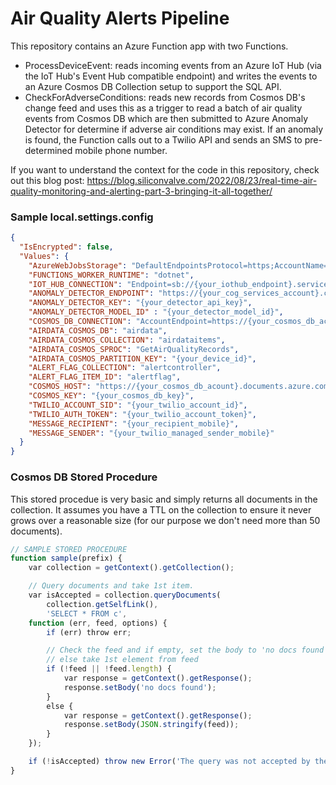 # Air Quality Alerts Pipeline

This repository contains an Azure Function app with two Functions.

- ProcessDeviceEvent: reads incoming events from an Azure IoT Hub (via the IoT Hub's Event Hub compatible endpoint) and writes the events to an Azure Cosmos DB Collection setup to support the SQL API.
- CheckForAdverseConditions: reads new records from Cosmos DB's change feed and uses this as a trigger to read a batch of air quality events from Cosmos DB which are then submitted to Azure Anomaly Detector for determine if adverse air conditions may exist. If an anomaly is found, the Function calls out to a Twilio API and sends an SMS to pre-determined mobile phone number.

If you want to understand the context for the code in this repository, check out this blog post: https://blog.siliconvalve.com/2022/08/23/real-time-air-quality-monitoring-and-alerting-part-3-bringing-it-all-together/

### Sample local.settings.config

```json
{
  "IsEncrypted": false,
  "Values": {
    "AzureWebJobsStorage": "DefaultEndpointsProtocol=https;AccountName={your_acount};AccountKey={your_account_key};EndpointSuffix=core.windows.net",
    "FUNCTIONS_WORKER_RUNTIME": "dotnet",
    "IOT_HUB_CONNECTION": "Endpoint=sb://{your_iothub_endpoint}.servicebus.windows.net/;SharedAccessKeyName=iothubowner;SharedAccessKey={your_iot_hub_key};EntityPath=iothub-ehub-{your_custom_endpoint}",
    "ANOMALY_DETECTOR_ENDPOINT": "https://{your_cog_services_account}.cognitiveservices.azure.com/",
    "ANOMALY_DETECTOR_KEY": "{your_detector_api_key}",
    "ANOMALY_DETECTOR_MODEL_ID" : "{your_detector_model_id}",
    "COSMOS_DB_CONNECTION": "AccountEndpoint=https://{your_cosmos_db_acount}.documents.azure.com:443/;AccountKey={your_cosmos_db_key}",
    "AIRDATA_COSMOS_DB": "airdata",
    "AIRDATA_COSMOS_COLLECTION": "airdataitems",
    "AIRDATA_COSMOS_SPROC": "GetAirQualityRecords",
    "AIRDATA_COSMOS_PARTITION_KEY": "{your_device_id}",
    "ALERT_FLAG_COLLECTION": "alertcontroller",
    "ALERT_FLAG_ITEM_ID": "alertflag",
    "COSMOS_HOST": "https://{your_cosmos_db_acount}.documents.azure.com:443/",
    "COSMOS_KEY": "{your_cosmos_db_key}",
    "TWILIO_ACCOUNT_SID": "{your_twilio_account_id}",
    "TWILIO_AUTH_TOKEN": "{your_twilio_account_token}",
    "MESSAGE_RECIPIENT": "{your_recipient_mobile}",
    "MESSAGE_SENDER": "{your_twilio_managed_sender_mobile}"
  }
}
```

### Cosmos DB Stored Procedure

This stored procedue is very basic and simply returns all documents in the collection. It assumes you have a TTL on the collection to ensure it never grows over a reasonable size (for our purpose we don't need more than 50 documents).

```javascript
// SAMPLE STORED PROCEDURE
function sample(prefix) {
    var collection = getContext().getCollection();

    // Query documents and take 1st item.
    var isAccepted = collection.queryDocuments(
        collection.getSelfLink(),
        'SELECT * FROM c',
    function (err, feed, options) {
        if (err) throw err;

        // Check the feed and if empty, set the body to 'no docs found', 
        // else take 1st element from feed
        if (!feed || !feed.length) {
            var response = getContext().getResponse();
            response.setBody('no docs found');
        }
        else {
            var response = getContext().getResponse();
            response.setBody(JSON.stringify(feed));
        }
    });

    if (!isAccepted) throw new Error('The query was not accepted by the server.');
}
```
